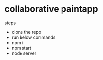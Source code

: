 # collaborative paintapp
steps
 - clone the repo
 - run below commands
 -  npm i
 - npm start
 - node server
